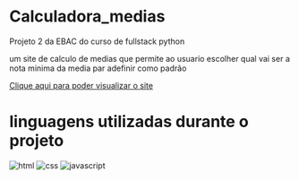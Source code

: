 # Calculadora_medias

Projeto 2 da EBAC do curso de fullstack python

um site de calculo de medias que permite ao usuario escolher qual vai ser a nota minima da media par adefinir como padrão 

<a href="https://calculadora-medias-brown.vercel.app">Clique aqui para poder visualizar o site</a>



# linguagens utilizadas durante o projeto
<div>
<img  src="https://cdn-icons-png.flaticon.com/128/732/732212.png" alt="html"/>
<img  src="https://cdn-icons-png.flaticon.com/128/732/732190.png" alt="css"/>
<img  src="https://cdn-icons-png.flaticon.com/128/5968/5968292.png" alt="javascript" />
</div>




